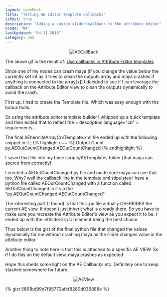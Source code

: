 ```yaml
---
layout: codePost
title: "Testing AE Editor Template CallBacks"
isPost: true
description: "Adding a custom slider/callback to the attribute editor"
usage: "NA"
lastUpdated: "04-21-2018"
category: om2
---
```


<center><img src="http://anim83d.com/images/examples/AECallBack.gif" w="640" h="480" alt="AECallBack"></center>

The above gif is the result of: <a href="https://knowledge.autodesk.com/support/maya/learn-explore/caas/CloudHelp/cloudhelp/2016/ENU/Maya/files/GUID-1BB52D1E-AA28-438E-A008-A0F4173D20FD-htm.html">Use callbacks in Attribute Editor templates</a>

Since one of my nodes can crash maya (if you change the value
below the currently set int as it tries to clean the outputs array and maya crashes if anything
is connected to the array[x]) I decided to see if I can leverage the callback
on the Attribute Editor view to clean the outputs dynamically to avoid the crash.

First up. I had to create the Template file. Which was easy enough with the bonus tools.

So using the attribute editor template builder I whipped up a quick template
and then edited that to reflect the < description language="cb" > requirements...

The final AEhermiteArrayCrvTemplate.xml file ended up with the following snippet in it ;
{% highlight c++ %}
<attribute name='outputCount' type='maya.long'>
        <label>Output Count</label>
        <description language="cb">py.AEOutCountChanged.AEOutCountChanged</description>
</attribute>
{% endhighlight %}

I saved that file into my base scripts/AETemplates folder [that maya can source from correctly].

I created a AEOutCountChanged.py file and made sure maya can see that too. Why? well the callback
line in the template xml stipulates I have a python file called AEOurCountChanged with a function called
AEOutCountChanged in it via the "py.AEOutCountChanged.AEOutCountChanged"


The interesting part (I found) is that this .py file actually OVERRIDES the
current AE view. It doesn't just inherit what is already there. So you have to make
sure you recreate the Attribute Editor's view as you expect it to be.
I ended up with the intSliderGrp UI element being the best choice.


Thus below is the gist of the final python file that changed the values dynamically for me without
crashing maya as the slider changes value in the attribute editor.

Another thing to note here is that this is attached to a specific AE VIEW. So if I do this on the default view,
maya crashes as expected.

Hope this sheds some light on the AE Callbacks etc. Definitely one to keep stashed somewhere for future.

<center><img src="http://anim83d.com/images/examples/aeview.png" alt="AEView"></center>

{% gist 5861bd99d7f95772afcf8280d036888e %}

